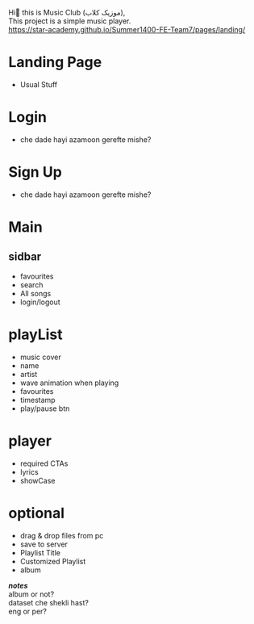 Hi👋 this is Music Club (موزیک کلاب),<br>
This project is a simple music player.<br>
https://star-academy.github.io/Summer1400-FE-Team7/pages/landing/

# Landing Page

- Usual Stuff

# Login

- che dade hayi azamoon gerefte mishe?

# Sign Up

- che dade hayi azamoon gerefte mishe?

# Main

## sidbar

- favourites
- search
- All songs
- login/logout

# playList

- music cover
- name
- artist
- wave animation when playing
- favourites
- timestamp
- play/pause btn

# player

- required CTAs
- lyrics
- showCase

# optional

- drag & drop files from pc
- save to server
- Playlist Title
- Customized Playlist
- album

**_notes_**<br>
album or not?<br>
dataset che shekli hast?<br>
eng or per?
